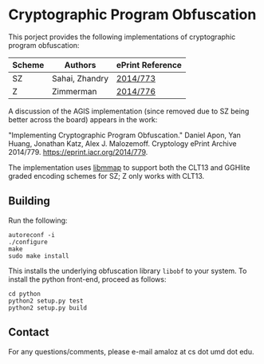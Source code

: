 # Cryptographic Program Obfuscation

This porject provides the following implementations of cryptographic program obfuscation:

Scheme | Authors | ePrint Reference
------ | ------- | ----------------
SZ     | Sahai, Zhandry | [2014/773](https://eprint.iacr.org/2014/773)
Z      | Zimmerman | [2014/776](https://eprint.iacr.org/2014/776)

A discussion of the AGIS implementation (since removed due to SZ being better
across the board) appears in the work:

"Implementing Cryptographic Program Obfuscation." Daniel Apon, Yan Huang,
Jonathan Katz, Alex J. Malozemoff. Cryptology ePrint Archive 2014/779.
https://eprint.iacr.org/2014/779.

The implementation uses [libmmap](https://github.com/amaloz/gghlite-flint) to support both the CLT13 and GGHlite graded
encoding schemes for SZ; Z only works with CLT13.

## Building

Run the following:

```
autoreconf -i
./configure
make
sudo make install
```

This installs the underlying obfuscation library `libobf` to your system.  To install the python front-end, proceed as follows:

```
cd python
python2 setup.py test
python2 setup.py build
```

## Contact

For any questions/comments, please e-mail amaloz at cs dot umd dot edu.

